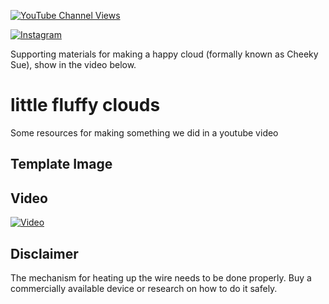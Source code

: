 [![YouTube Channel Views](https://img.shields.io/youtube/channel/views/UCz5BOU9J9pB_O0B8-rDjCWQ?label=YouTube&style=social)](https://www.youtube.com/channel/UCz5BOU9J9pB_O0B8-rDjCWQ)

[![Instagram](https://img.shields.io/badge/Instagram-E4405F?style=for-the-badge&logo=instagram&logoColor=white)](https://www.instagram.com/v_e_e_b/)

Supporting materials for making a happy cloud (formally known as Cheeky Sue), show in the video below.

# little fluffy clouds

Some resources for making something we did in a youtube video

## Template Image

## Video

[![Video](https://img.youtube.com/vi/47cM1lvHEzI/maxresdefault.jpg)](https://www.youtube.com/watch?v=47cM1lvHEzI)

## Disclaimer

The mechanism for heating up the wire needs to be done properly. Buy a commercially available device or research on how to do it safely. 
